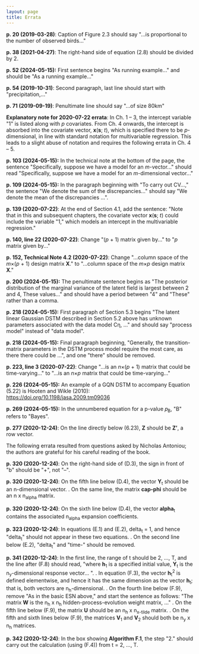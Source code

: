 ```yaml
---
layout: page
title: Errata
---
```

**p. 20 (2019-03-28)**: Caption of Figure 2.3 should say "...is proportional to the number of observed birds..."
  
**p. 38 (2021-04-27)**: The right-hand side of equation (2.8) should be divided by 2.

**p. 52 (2024-05-15):** First sentence begins "As running example..." and should be "As a running example..."

**p. 54 (2019-10-31)**: Second paragraph, last line should start with "precipitation,..."

**p. 71 (2019-09-19)**: Penultimate line should say "...of size 80km"

**Explanatory note for 2020-07-22 errata**: In Ch. 1 &ndash; 3, the intercept variable "1" is listed along with *p* covariates. From Ch. 4 onwards, the intercept is absorbed into the covariate vector, **x**(**s**; *t*), which is specified there to be *p*-dimensional, in line with standard notation for multivariable regression. This leads to a slight abuse of notation and requires the following errata in Ch. 4 &ndash; 5.

**p. 103 (2024-05-15):** In the technical note at the bottom of the page, the sentence "Specifically, suppose we have a model for an *m*-vector..." should read "Specifically, suppose we have a model for an *m*-dimensional vector..."

**p. 109 (2024-05-15):** In the paragraph beginning with "To carry out CV...," the sentence "We denote the sum of the discrepancies..." should say "We denote the mean of the discrepancies ...".

**p. 139 (2020-07-22)**: At the end of Section 4.1, add the sentence: "Note that in this and subsequent chapters, the covariate vector **x**(**s**; *t*) could include the variable "1," which models an intercept in the multivariable regression."

**p. 140, line 22 (2020-07-22)**: Change "(*p* + 1) matrix given by..." to "*p* matrix given by..."

**p. 152, Technical Note 4.2 (2020-07-22)**: Change "...column space of the *m*&times;(*p* + 1) design matrix **X**." to "...column space of the *m*&times;*p* design matrix **X**."

**p. 200 (2024-05-15):** The penultimate sentence begins as "The posterior distribution of the marginal variance of the latent field is largest between 2 and 4, These values..." and should have a period between "4" and "These" rather than a comma.

**p. 218 (2024-05-15):** First paragraph of Section 5.3 begins "The latent linear Gaussian DSTM described in Section 5.2 above has unknown parameters associated with the data model Cη, ..." and should say "process model" instead of "data model".

**p. 218 (2024-05-15):** Final paragraph beginning, "Generally, the transition-matrix parameters in the DSTM process model require the most care, as there there could be ...", and one "there" should be removed.

**p. 223, line 3 (2020-07-22)**: Change "...is an *n*&times;(*p* + 1) matrix that could be time-varying..." to "...is an *n*&times;*p* matrix that could be time-varying..."

**p. 226 (2024-05-15):** An example of a GQN DSTM to accompany Equation (5.22) is Hooten and Wikle (2010): <https://doi.org/10.1198/jasa.2009.tm09036>

**p. 269 (2024-05-15):** In the unnumbered equation for a p-value 𝑝<sub>B</sub>, "B" refers to "Bayes".

**p. 277 (2020-12-24)**: On the line directly below (6.23), **Z** should be **Z’**, a row vector.

The following errata resulted from questions asked by Nicholas Antoniou; the authors are grateful for his careful reading of the book.
  
**p. 320 (2020-12-24)**: On the right-hand side of (D.3), the sign in front of "b" should be "+", not "–".

**p. 320 (2020-12-24)**: On the fifth line below (D.4), the vector **Y**<sub>t</sub> should be an n-dimensional vector.
. On the same line, the matrix **cap-phi** should be an n x n<sub>alpha</sub> matrix.

**p. 320 (2020-12-24)**: On the sixth line below (D.4), the vector **alpha**<sub>t</sub> contains the associated n<sub>alpha</sub> expansion coefficients.

**p. 323 (2020-12-24)**: In equations (E.1) and (E.2), delta<sub>t</sub> = 1, and hence "delta<sub>t</sub>" should not appear in these two equations. 
. On the second line below (E.2), "delta<sub>t</sub>" and "time-" should be removed.

**p. 341 (2020-12-24)**: In the first line, the range of t should be 2, ..., T, and the line after (F.8) should read, "where **h**<sub>1</sub> is a specified initial value, **Y**<sub>t</sub> is the n<sub>y</sub>-dimensional response vector... ".
. In equation (F.3), the vector **h**<sub>t</sub><sup>2</sup> is defined elementwise, and hence it has the same dimension as the vector **h**<sub>t</sub>; that is, both vectors are n<sub>h</sub>-dimensional.
. On the fourth line below (F.9), remove "As in the basic ESN above," and start the sentence as follows: "The matrix **W** is the n<sub>h</sub> x n<sub>h</sub> hidden-process-evolution weight matrix, ..."
. On the fifth line below (F.9), the matrix **U** should be an n<sub>h</sub> x n<sub>x-tilde</sub> matrix.
. On the fifth and sixth lines below (F.9), the matrices **V**<sub>1</sub> and **V**<sub>2</sub> should both be n<sub>y</sub> x n<sub>h</sub> matrices.

**p. 342 (2020-12-24)**: In the box showing **Algorithm F.1**, the step "2." should carry out the calculation (using (F.4)) from t = 2, ..., T.
